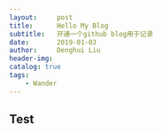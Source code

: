 ```yaml
---
layout:     post
title:      Hello My Blog
subtitle:   开通一个github blog用于记录
date:       2019-01-03
author:     Denghui Liu
header-img: 
catalog: true
tags:
    - Wander
---
```



## Test
